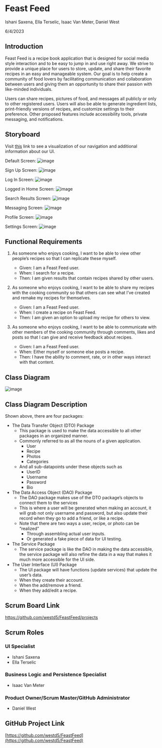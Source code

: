# Feast Feed

Ishani Saxena, Ella Terselic, Isaac Van Meter, Daniel West

6/4/2023

## Introduction
Feast Feed is a recipe book application that is designed for social media style interaction and to be easy to jump in and use right away.  We strive to provide a unique place for users to store, update, and share their favorite recipes in an easy and manageable system.  Our goal is to help create a community of food lovers by facilitating communication and collaboration between users and giving them an opportunity to share their passion with like-minded individuals.

Users can share recipes, pictures of food, and messages all publicly or only to other registered users.  Users will also be able to generate ingredient lists, print-friendly versions of recipes, and customize settings to their preference.  Other proposed features include accessibility tools, private messaging, and notifications.

## Storyboard

Visit [this](https://mailuc-my.sharepoint.com/:wb:/g/personal/terseler_mail_uc_edu/EXUoMc2o_I1EvsNLKmzkImMBQcmO3sifMeC4hyyWkiXvBQ?e=FbXWzU) link to see a visualization of our navigation and additional information about our UI.

Default Screen:
![image](https://github.com/westd5/ProjectIT4045C/assets/77344568/3825b137-540a-4077-b36c-9eafd8a2fe72)

Sign Up Screen:
![image](https://github.com/westd5/ProjectIT4045C/assets/77344568/880bb1d8-17a1-40f9-aa64-c46c65661ad2)

Log In Screen:
![image](https://github.com/westd5/ProjectIT4045C/assets/77344568/410584fe-f543-44a1-a512-ae1b0b9ae9ef)

Logged in Home Screen:
![image](https://github.com/westd5/ProjectIT4045C/assets/77344568/79a32c66-3824-44a1-9a57-bd14a136e089)

Search Results Screen:
![image](https://github.com/westd5/ProjectIT4045C/assets/77344568/07b7499d-3cd7-42ed-ad32-1b65a86308fc)

Messaging Screen:
![image](https://github.com/westd5/ProjectIT4045C/assets/77344568/b3a696c4-1e8e-4422-aabd-15c9a6a54c89)

Profile Screen:
![image](https://github.com/westd5/ProjectIT4045C/assets/77344568/af88436e-b2b8-4a2f-8dc6-b6e6bd6c1181)

Settings Screen:
![image](https://github.com/westd5/ProjectIT4045C/assets/77344568/241b94a3-2eb2-42d8-b17b-9be0c9055f59)

## Functional Requirements

1. As someone who enjoys cooking, I want to be able to view other people’s recipes so that I can replicate these myself. 
   - Given: I am a Feast Feed user.
   - When: I search for a recipe.
   - Then: I am given results that contain recipes shared by other users.

2. As someone who enjoys cooking, I want to be able to share my recipes with the cooking community so that others can see what I’ve created and remake my recipes for themselves.
   - Given: I am a Feast Feed user.
   - When: I create a recipe on Feast Feed.
   - Then: I am given an option to upload my recipe for others to view.

3. As someone who enjoys cooking, I want to be able to communicate with other members of the cooking community through comments, likes and posts so that I can give and receive feedback about recipes. 
   - Given: I am a Feast Feed user.
   - When: Either myself or someone else posts a recipe.
   - Then: I have the ability to comment, rate, or in other ways interact with that content.

## Class Diagram
![image](https://github.com/westd5/ProjectIT4045C/assets/77344568/d12a15a9-8992-40a5-af2d-3a229e860526)

## Class Diagram Description
Shown above, there are four packages:
  - The Data Transfer Object (DTO) Package
    - This package is used to make the data accessible to all other packages in an organized manner.
    - Commonly referred to as all the nouns of a given application.
      - User
      - Recipe
      - Photos
      - Categories
    - And all sub-datapoints under these objects such as
      - UserID
      - Username
      - Password
      - Bio
  - The Data Access Object (DAO) Package
    - The DAO package makes use of the DTO package’s objects to connect them to the services 
    - This is where a user will be generated when making an account, it will grab not only username and password, but also update their record when they go to add a friend, or like a recipe.
    - Note that there are two ways a user, recipe, or photo can be “realized”
      - Through assembling actual user inputs.
      - Or generated a fake piece of data for UI testing.
  -	The Service Package
    -	The service package is like the DAO in making the data accessible, the service package will also refine the data in a way that makes it much more accessible for the UI side.
  -	The User Interface (UI) Package
    -	The UI package will have functions (update services) that update the user’s data.
      -	When they create their account.
      -	When the add/remove a friend.
      -	When they add/edit a recipe.

## Scrum Board Link
https://github.com/westd5/FeastFeed/projects

## Scrum Roles
### UI Specialist 
 - Ishani Saxena
 - Ella Terselic
### Business Logic and Persistence Specialist
 - Isaac Van Meter
### Product Owner/Scrum Master/GitHub Administrator
 - Daniel West

## GitHub Project Link
[https://github.com/westd5/FeastFeed](https://github.com/westd5/FeastFeed)

